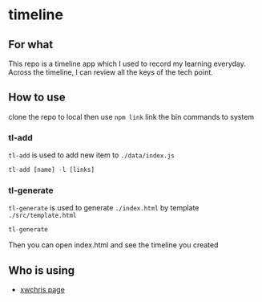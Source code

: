# timeline

## For what
This repo is a timeline app which I used to record my learning everyday. Across the timeline, I can review all the keys of the tech point.

## How to use
clone the repo to local
then use `npm link` link the bin commands to system

### tl-add
`tl-add` is used to add new item to `./data/index.js`

```javascript
tl-add [name] -l [links]
```

### tl-generate
`tl-generate` is used to generate `./index.html` by template `./src/template.html`

```javascript
tl-generate
```

Then you can open index.html and see the timeline you created

## Who is using
- [xwchris page](https://xwchris.github.io)
